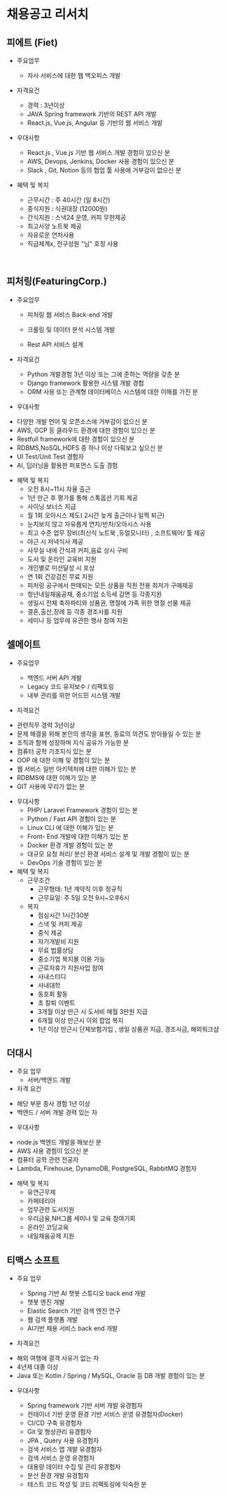 # 채용공고 리서치

### 

## 피에트 (Fiet)

* 주요업무
  - 자사 서비스에 대한 웹 백오피스 개발

* 자격요건
  - 경력 : 3년이상
  - JAVA Spring framework 기반의 REST API 개발
  - React.js, Vue.js, Angular 등 기반의 웹 서비스 개발

* 우대사항
  - React.js , Vue.js 기반 웹 서비스 개발 경험이 있으신 분
  - AWS, Devops, Jenkins, Docker 사용 경험이 있으신 분
  - Slack , Git, Notion 등의 협업 툴 사용에 거부감이 없으신 분

* 혜택 및 복지
  - 근무시간 : 주 40시간 (일 8시간)
  - 중식지원 : 식권대장 (12000원)
  - 간식지원 : 스낵24 운영, 커피 무한제공
  - 최고사양 노트북 제공
  - 자유로운 연차사용 
  - 직급체계x, 전구성원 "님" 호칭 사용

​          

 ## 피처링(FeaturingCorp.)

* 주요업무 

  - 피처링 웹 서비스 Back-end 개발

  - 크롤링 및 데이터 분석 시스템 개발

  - Rest API 서비스 설계

    

* 자격요건
  - Python 개발경험 3년 이상 또는 그에 준하는 역량을 갖춘 분
  - Django framework 활용한 시스템 개발 경험
  - ORM 사용 또는 관계형 데이터베이스 시스템에 대한 이해를 가진 분
*  우대사항
  - 다양한 개발 언어 및 오픈소스에 거부감이 없으신 분
  - AWS, GCP 등 클라우드 환경에 대한 경험이 있으신 분
  - Restfull framework에 대한 경험이 있으신 분
  - RDBMS,NoSQL,HDFS 중 하나 이상 다뤄보고 싶으신 분
  - UI Test/Unit Test 경험자
  - AI, 딥러닝을 활용한 퍼포먼스 도출 경험
* 혜택 및 복지
  - 오전 8시~11시 자율 출근
  - 1년 만근 후 평가를 통해 스톡옵션 기회 제공
  - 사이닝 보너스 지급
  - 월 1회 오아시스 제도( 2시간 늦게 출근이나 일찍 퇴근)
  - 눈치보지 않고 자유롭게 연차/반차/오아시스 사용
  - 최고 수준 업무 장비(최신식 노트북 ,듀얼모니터) , 소프트웨어/ 툴 제공
  - 야근 시 저녁식사 제공
  - 사무실 내에 간식과 커피,음료 상시 구비
  - 도서 및 온라인 교육비 지원
  - 개인별로 미션달성 시 포상
  - 연 1회 건강검진 무료 지원
  - 피처링 공구에서 판매되는 모든 상품을 직원 전용 최저가 구매제공
  - 청년내일채움공채, 중소기업 소득세 감면 등 각종지원
  - 생일시 전체 축하파티와 상품권, 명절에 가족 위한 명절 선물 제공
  - 결혼,출산,장례 등 각종 경조사를 지원
  - 세미나 등 업무에 유관한 행사 참여 지원



## 셀메이트 



* 주요업무
  - 백엔드 서버 API 개발
  - Legacy 코드 유지보수 / 리팩토링
  - 내부 관리를 위한 어드민 시스템 개발  

*  자격요건
  - 관련직무 경력 3년이상
  - 문제 해결을 위해 본인의 생각을 표현, 동료의 의견도 받아들일 수 있는 분
  - 조직과 함께 성장하며 지식 공유가 가능한 분
  - 컴퓨터 공학 기초지식 있는 분
  - OOP 에 대한 이해 및 경험이 있는 분
  - 웹 서비스 일반 아키텍처에 대한 이해가 있는 분
  - RDBMS에 대한 이해가 있는 분
  - GIT 사용에 무리가 없는 분
* 우대사항
  - PHP/ Laravel Framework 경험이 있는 분
  - Python / Fast API 경험이 있는 분
  - Linux CLI 에 대한 이해가 있는 분
  - Front- End 개발에 대한 이해가 있는 분
  - Docker 환경 개발 경험이 있는 분
  - 대규모 요청 처리/ 분산 환경 서비스 설계 및 개발 경험이 있는 분
  - DevOps 기술 경험이 있는 분
* 혜택 및 복지
  - 근무조건
    - 근무형태: 1년 계약직 이후 정규직
    - 근무요일: 주 5일 오전 9시~오후6시
  - 복지
    - 점심시간 1시간30분
    - 스낵 및 커피 제공
    - 중식 제공
    - 자기개발비 지원
    - 무료 법률상담
    - 중소기업 복지몰 이용 가능
    - 근로자휴가 지원사업 참여
    - 사내스터디
    - 사내대학
    - 동호회 활동
    - 초 칼퇴 이벤트
    - 3개월 이상 만근 시 도서비 매월 3만원 지급
    - 6개월 이상 만근시 이외 팝업 복지
    - 1년 이상 만근시 단체보험가입 , 생일 상품권 지급, 경조사금, 해외워크샵

## 더대시 



* 주요 업무
  - 서버/백엔드 개발
*  자격 요건
  - 해당 부문 종사 경험 1년 이상
  - 백엔드 / 서버 개발 경력 있는 자
*  우대사항
  - node.js 백엔드 개발을 해보신 분
  - AWS 사용 경험이 있으신 분
  - 컴퓨터 공학 관련 전공자
  - Lambda, Firehouse, DynamoDB, PostgreSQL, RabbitMQ 경험자
* 해택 및 복지
  - 유연근무제
  - 카페테리아
  - 업무관련 도서지원
  - 우리금융,NH그룹 세미나 및 교육 참여기회
  - 온라인 코딩교육 
  - 내일채움공제 지원



## 티맥스 소프트 

* 주요 업무 

  - Spring 기반 AI 챗봇 스튜디오 back end 개발
  - 챗봇 엔진 개발
  - Elastic Search 기반 검색 엔진 연구
  - 웹 검색 플랫폼 개발
  - AI기반 채용 서비스 back end 개발

*  자격요건

  - 해외 여행에 결격 사유가 없는 자
  - 4년제 대졸 이상
  - Java 또는 Kotlin / Spring / MySQL, Oracle 등 DB 개발 경험이 있는 분

* 우대사항

  - Spring framework 기반 서버 개발 유경험자
  - 컨테이너 기반 운영 환경 기반 서비스 운영 유경험자(Docker)
  - CI/CD 구축 유경험자
  - Git 및 형상관리 유경험자
  - JPA , Query 사용 유경험자
  - 검색 서비스 앱 개발 유경험자
  - 검색 서비스 운영 유경험자
  - 대용량 데이터 수집 및 관리 유경험자
  - 분산 환경 개발 유경험자
  - 테스트 코드 작성 및 코드 리팩토링에 익숙한 분

  